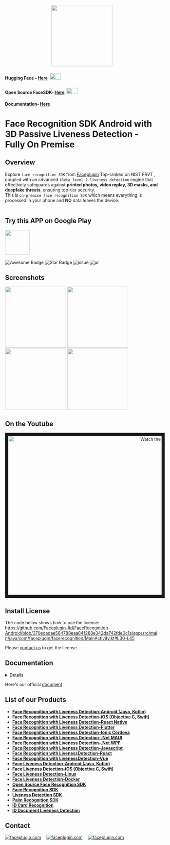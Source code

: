 <div align="center">
<img alt="" src="https://github.com/Faceplugin-ltd/FaceRecognition-Javascript/assets/160750757/657130a9-50f2-486d-b6d5-b78bcec5e6e2.png" width=200/>
</div>

#### Hugging Face - [Here](https://huggingface.co/spaces/FacePlugin-Ltd/FaceRecognition-LivenessDetection-SDK) <span> <img src="https://github.com/user-attachments/assets/303cda2b-a195-42c5-b481-6b2b796d2910" style="margin: 4px; width: 36px; height: 20px"> <span/>
#### Open Source FaceSDK- [Here](https://github.com/Faceplugin-ltd/Open-Source-Face-Recognition-SDK) <span> <img src="https://github.com/user-attachments/assets/303cda2b-a195-42c5-b481-6b2b796d2910" style="margin: 4px; width: 36px; height: 20px"> <span/>
#### Documentation- [Here](https://doc.faceplugin.com)

# Face Recognition SDK Android with 3D Passive Liveness Detection - Fully On Premise
## Overview
Explore `face recognition SDK` from [Faceplugin](https://faceplugin.com/) Top-ranked on NIST FRVT , coupled with an advanced `iBeta level 2 liveness detection` engine that effectively safeguards against **printed photos, video replay, 3D masks, and deepfake threats**, ensuring top-tier security.
<br>This is `on-premise face recognition SDK` which means everything is processed in your phone and **NO** data leaves the device.
<br></br>

## Try this APP on Google Play
<a href="https://play.google.com/store/apps/details?id=ai.faceplugin.recognition" target="_blank">
  <img alt="" src="https://user-images.githubusercontent.com/125717930/230804673-17c99e7d-6a21-4a64-8b9e-a465142da148.png" height=80/>
</a>
<br></br>

<div align="left">
<img src="https://cdn.rawgit.com/sindresorhus/awesome/d7305f38d29fed78fa85652e3a63e154dd8e8829/media/badge.svg" alt="Awesome Badge"/>
<img src="https://img.shields.io/static/v1?label=%F0%9F%8C%9F&message=If%20Useful&style=style=flat&color=BC4E99" alt="Star Badge"/>
<img src="https://img.shields.io/github/issues/genderev/assassin" alt="issue"/>
<img src="https://img.shields.io/github/issues-pr/genderev/assassin" alt="pr"/>
</div>

## Screenshots
<div align="left">
<img alt="" src="https://github.com/Faceplugin-ltd/FaceRecognition-LivenessDetection-Android/assets/160750757/5665b865-23fc-4c19-9663-5093a975fc66" width=200/>
<img alt="" src="https://github.com/Faceplugin-ltd/FaceRecognition-LivenessDetection-Android/assets/160750757/250ac71d-0844-4c26-b4b6-8afa6952f60e" width=200/>
<img alt="" src="https://github.com/Faceplugin-ltd/FaceLivenessDetection-Android/assets/160750757/92f4113e-16b0-43e2-b6af-d5fa3c4e56c9" width=200/>
<img alt="" src="https://github.com/Faceplugin-ltd/FaceLivenessDetection-Android/assets/160750757/fc5f985c-cf40-41d7-9ff9-a5aab5898a33" width=200/>
</div>

## On the Youtube
<div align="center">
<a href="http://www.youtube.com/watch?feature=player_embedded&v=qVtdkwtGtqs" target="_blank">
 <img src="http://img.youtube.com/vi/qVtdkwtGtqs/maxresdefault.jpg" alt="Watch the video" width="960" height="520" border="10" />
</a>
</div>

## Install License
  
The code below shows how to use the license: https://github.com/Faceplugin-ltd/FaceRecognition-Android/blob/370ecadae564788eaa84f288e342da742fde0c1a/app/src/main/java/com/faceplugin/facerecognition/MainActivity.kt#L30-L45

Please [contact us](#contact) to get the license.

## Documentation
<details>

<a name="setup"><h3>Setup</h3></a>
Copy the SDK (`libfacesdk` folder) to the `root` folder in your project.

Add SDK to the project in `settings.gradle`

```
rootProject.name = "YourProjectName"
include ':app'
include ':libfacesdk'
```
Add dependency to your build.gradle

```
implementation project(path: ':libfacesdk')
```

<a name="api"><h3>APIs</h3></a>
<h4> Activate SDK using license </h4>

```java
public static native int setActivation(java.lang.String s);
```

<h4> Init model for face recognition and liveness detection </h4>

```java
public static native int init(AssetManager var0);
```
<h4> Convert camera frame in YUV to Bitmap </h4>

```java
public static native Bitmap yuv2Bitmap(byte[] var0, int var1, int var2, int var3);
```
<h4> Run face recognition and liveness detection </h4>

```java
public static native List<FaceBox> faceDetection(Bitmap var0, FaceDetectionParam var1);
```
<h4> Extract feature vector for the enrollment </h4>

```java
public static native byte[] templateExtraction(Bitmap var0, FaceBox var1);
```
<h4> Calculate cosine similarity for the matching </h4>

```java
public static native float similarityCalculation(byte[] var0, byte[] var1);
```

<a name="sdk-code"><h3>SDK Codes</h3></a>
  
  | Code | Status |
  |:------:|------|
  |0|Activate SDK successfully|
  |-1|Invalid License Key |
  |-2|Invalid AppID |
  |-3|Expired License Key|
  |-4|Activation Failed|
  |-5|SDK Failed|

<a name="classes"><h3>Classes</h3></a>
<h4>FaceResult</h4>

  | Type      | Name      | Description |
  |------------------|------------------|------------------|
  | Rect         | rect        | Bounding box for face   |
  | int          | liveness        | Liveness status: 0 for spoof, 1 for real, less than 0 for unknown    |
  | int          | gender        | Gender classification result   |
  | int          | mask        | Mask presence: 0 for no mask, 1 for mask    |
  | int          | age        | Age estimation result    |
  | float          | yaw        |  Yaw angle: -45 to 45 degrees  |
  | float          | roll        | Roll angle: -45 to 45 degrees    |
  | float          | pitch        | Pitch angle: -45 to 45 degrees    |
  | byte[]          | feature        |  2056-byte facial feature data   |
  | byte[]          | faceData        | Encrypted facial data     |
  | int          | orient        | Face orientation: 1 for no rotation, 2 for 90° rotation, 3 for 270° rotation, 4 for 180° rotation     |
  | int          | faceId        | Face ID in the tracking face mode    |

```java
public class FaceResult {
    public Rect rect;
    public int liveness;
    public int gender;
    public int mask;
    public int age;
    public float yaw;
    public float roll;
    public float pitch;
    public byte[] feature;
    public byte[] faceData;
    public int    orient;
    public int faceId;
    
    public FaceResult() {
    }
}
```
</details>

Here's our official [document](https://doc.faceplugin.com/)

## List of our Products

* **[Face Recognition with Liveness Detection-Android (Java, Kotlin)](https://github.com/Faceplugin-ltd/FaceRecognition-Android)**
* **[Face Recognition with Liveness Detection-iOS (Objective C, Swift)](https://github.com/Faceplugin-ltd/FaceRecognition-iOS)**
* **[Face Recognition with Liveness Detection-React Native](https://github.com/Faceplugin-ltd/FaceRecognition-React-Native)**
* **[Face Recognition with Liveness Detection-Flutter](https://github.com/Faceplugin-ltd/FaceRecognition-Flutter)**
* **[Face Recognition with Liveness Detection-Ionic Cordova](https://github.com/Faceplugin-ltd/FaceRecognition-Ionic-Cordova)**
* **[Face Recognition with Liveness Detection-.Net MAUI](https://github.com/Faceplugin-ltd/FaceRecognition-.Net)**
* **[Face Recognition with Liveness Detection-.Net WPF](https://github.com/Faceplugin-ltd/FaceRecognition-WPF-.Net)**
* **[Face Recognition with Liveness Detection-Javascript](https://github.com/Faceplugin-ltd/FaceRecognition-LivenessDetection-Javascript)**
* **[Face Recognition with LivenessDetection-React](https://github.com/Faceplugin-ltd/FaceRecognition-LivenessDetection-React)**
* **[Face Recognition with LivenessDetection-Vue](https://github.com/Faceplugin-ltd/FaceRecognition-LivenessDetection-Vue)**
* **[Face Liveness Detection-Android (Java, Kotlin)](https://github.com/Faceplugin-ltd/FaceLivenessDetection-Android)**
* **[Face Liveness Detection-iOS (Objective C, Swift)](https://github.com/Faceplugin-ltd/FaceLivenessDetection-iOS)**
* **[Face Liveness Detection-Linux](https://github.com/Faceplugin-ltd/FaceLivenessDetection-Linux)**
* **[Face Liveness Detection-Docker](https://github.com/Faceplugin-ltd/FaceLivenessDetection-Docker)**
* **[Open Source Face Recognition SDK](https://github.com/Faceplugin-ltd/Open-Source-Face-Recognition-SDK)**
* **[Face Recognition SDK](https://github.com/Faceplugin-ltd/Face-Recognition-SDK)**
* **[Liveness Detection SDK](https://github.com/Faceplugin-ltd/Face-Liveness-Detection-SDK)**
* **[Palm Recognition SDK](https://github.com/Faceplugin-ltd/Palm-Recognition)**
* **[ID Card Recognition](https://github.com/Faceplugin-ltd/ID-Card-Recognition)**
* **[ID Document Liveness Detection](https://github.com/Faceplugin-ltd/ID-Document-Liveness-Detection)**

## Contact
<div align="left">
<a target="_blank" href="mailto:info@faceplugin.com"><img src="https://img.shields.io/badge/email-info@faceplugin.com-blue.svg?logo=gmail " alt="faceplugin.com"></a>&emsp;
<a target="_blank" href="https://t.me/faceplugin"><img src="https://img.shields.io/badge/telegram-@faceplugin-blue.svg?logo=telegram " alt="faceplugin.com"></a>&emsp;
<a target="_blank" href="https://wa.me/+14422295661"><img src="https://img.shields.io/badge/whatsapp-faceplugin-blue.svg?logo=whatsapp " alt="faceplugin.com"></a>
</div>
